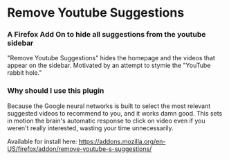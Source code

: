 # Remove Youtube Suggestions
### A Firefox Add On to hide all suggestions from the youtube sidebar

"Remove Youtube Suggestions" hides the homepage and the videos that appear on the sidebar.
Motivated by an attempt to stymie the "YouTube rabbit hole."

### Why should I use this plugin
Because the Google neural networks is built to select the most relevant suggested videos to recommend to you, and it works damn good.
This sets in motion the brain's automatic response to click on video even if you weren't really interested, wasting your time unnecessarily.

Available for install here: https://addons.mozilla.org/en-US/firefox/addon/remove-youtube-s-suggestions/
